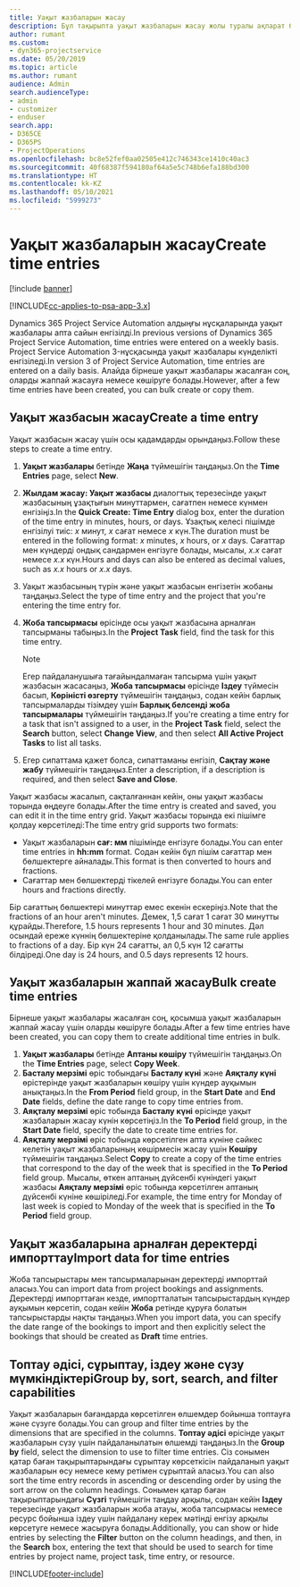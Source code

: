 ```yaml
---
title: Уақыт жазбаларын жасау
description: Бұл тақырыпта уақыт жазбаларын жасау жолы туралы ақпарат берілген.
author: rumant
ms.custom:
- dyn365-projectservice
ms.date: 05/20/2019
ms.topic: article
ms.author: rumant
audience: Admin
search.audienceType:
- admin
- customizer
- enduser
search.app:
- D365CE
- D365PS
- ProjectOperations
ms.openlocfilehash: bc8e52fef0aa02505e412c746343ce1410c40ac3
ms.sourcegitcommit: 40f68387f594180af64a5e5c748b6efa188bd300
ms.translationtype: HT
ms.contentlocale: kk-KZ
ms.lasthandoff: 05/10/2021
ms.locfileid: "5999273"
---
```

# <a name="create-time-entries"></a><span data-ttu-id="f9b71-103">Уақыт жазбаларын жасау</span><span class="sxs-lookup"><span data-stu-id="f9b71-103">Create time entries</span></span>

[!include [banner](../includes/psa-now-project-operations.md)]

[!INCLUDE[cc-applies-to-psa-app-3.x](../includes/cc-applies-to-psa-app-3x.md)]

<span data-ttu-id="f9b71-104">Dynamics 365 Project Service Automation алдыңғы нұсқаларында уақыт жазбалары апта сайын енгізілді.</span><span class="sxs-lookup"><span data-stu-id="f9b71-104">In previous versions of Dynamics 365 Project Service Automation, time entries were entered on a weekly basis.</span></span> <span data-ttu-id="f9b71-105">Project Service Automation 3-нұсқасында уақыт жазбалары күнделікті енгізіледі.</span><span class="sxs-lookup"><span data-stu-id="f9b71-105">In version 3 of Project Service Automation, time entries are entered on a daily basis.</span></span> <span data-ttu-id="f9b71-106">Алайда бірнеше уақыт жазбалары жасалған соң, оларды жаппай жасауға немесе көшіруге болады.</span><span class="sxs-lookup"><span data-stu-id="f9b71-106">However, after a few time entries have been created, you can bulk create or copy them.</span></span>

## <a name="create-a-time-entry"></a><span data-ttu-id="f9b71-107">Уақыт жазбасын жасау</span><span class="sxs-lookup"><span data-stu-id="f9b71-107">Create a time entry</span></span>

<span data-ttu-id="f9b71-108">Уақыт жазбасын жасау үшін осы қадамдарды орындаңыз.</span><span class="sxs-lookup"><span data-stu-id="f9b71-108">Follow these steps to create a time entry.</span></span>

1. <span data-ttu-id="f9b71-109">**Уақыт жазбалары** бетінде **Жаңа** түймешігін таңдаңыз.</span><span class="sxs-lookup"><span data-stu-id="f9b71-109">On the **Time Entries** page, select **New**.</span></span>
2. <span data-ttu-id="f9b71-110">**Жылдам жасау: Уақыт жазбасы** диалогтық терезесінде уақыт жазбасының ұзақтығын минуттармен, сағатпен немесе күнмен енгізіңіз.</span><span class="sxs-lookup"><span data-stu-id="f9b71-110">In the **Quick Create: Time Entry** dialog box, enter the duration of the time entry in minutes, hours, or days.</span></span> <span data-ttu-id="f9b71-111">Ұзақтық келесі пішімде енгізілуі тиіс: *x* минут, *x* сағат немесе *x* күн.</span><span class="sxs-lookup"><span data-stu-id="f9b71-111">The duration must be entered in the following format: *x* minutes, *x* hours, or *x* days.</span></span> <span data-ttu-id="f9b71-112">Сағаттар мен күндерді ондық сандармен енгізуге болады, мысалы, *x.x* сағат немесе *x.x* күн.</span><span class="sxs-lookup"><span data-stu-id="f9b71-112">Hours and days can also be entered as decimal values, such as *x.x* hours or *x.x* days.</span></span>
3. <span data-ttu-id="f9b71-113">Уақыт жазбасының түрін және уақыт жазбасын енгізетін жобаны таңдаңыз.</span><span class="sxs-lookup"><span data-stu-id="f9b71-113">Select the type of time entry and the project that you're entering the time entry for.</span></span>
4. <span data-ttu-id="f9b71-114">**Жоба тапсырмасы** өрісінде осы уақыт жазбасына арналған тапсырманы табыңыз.</span><span class="sxs-lookup"><span data-stu-id="f9b71-114">In the **Project Task** field, find the task for this time entry.</span></span>

    > [!NOTE]
    > <span data-ttu-id="f9b71-115">Егер пайдаланушыға тағайындалмаған тапсырма үшін уақыт жазбасын жасасаңыз, **Жоба тапсырмасы** өрісінде **Іздеу** түймесін басып, **Көріністі өзгерту** түймешігін таңдаңыз, содан кейін барлық тапсырмаларды тізімдеу үшін **Барлық белсенді жоба тапсырмалары** түймешігін таңдаңыз.</span><span class="sxs-lookup"><span data-stu-id="f9b71-115">If you're creating a time entry for a task that isn't assigned to a user, in the **Project Task** field, select the **Search** button, select **Change View**, and then select **All Active Project Tasks** to list all tasks.</span></span>

5. <span data-ttu-id="f9b71-116">Егер сипаттама қажет болса, сипаттаманы енгізіп, **Сақтау және жабу** түймешігін таңдаңыз.</span><span class="sxs-lookup"><span data-stu-id="f9b71-116">Enter a description, if a description is required, and then select **Save and Close**.</span></span>

<span data-ttu-id="f9b71-117">Уақыт жазбасы жасалып, сақталғаннан кейін, оны уақыт жазбасы торында өңдеуге болады.</span><span class="sxs-lookup"><span data-stu-id="f9b71-117">After the time entry is created and saved, you can edit it in the time entry grid.</span></span> <span data-ttu-id="f9b71-118">Уақыт жазбасы торында екі пішімге қолдау көрсетіледі:</span><span class="sxs-lookup"><span data-stu-id="f9b71-118">The time entry grid supports two formats:</span></span>

- <span data-ttu-id="f9b71-119">Уақыт жазбаларын **сағ: мм** пішімінде енгізуге болады.</span><span class="sxs-lookup"><span data-stu-id="f9b71-119">You can enter time entries in **hh:mm** format.</span></span> <span data-ttu-id="f9b71-120">Содан кейін бұл пішім сағаттар мен бөлшектерге айналады.</span><span class="sxs-lookup"><span data-stu-id="f9b71-120">This format is then converted to hours and fractions.</span></span>
- <span data-ttu-id="f9b71-121">Сағаттар мен бөлшектерді тікелей енгізуге болады.</span><span class="sxs-lookup"><span data-stu-id="f9b71-121">You can enter hours and fractions directly.</span></span>

<span data-ttu-id="f9b71-122">Бір сағаттың бөлшектері минуттар емес екенін ескеріңіз.</span><span class="sxs-lookup"><span data-stu-id="f9b71-122">Note that the fractions of an hour aren't minutes.</span></span> <span data-ttu-id="f9b71-123">Демек, 1,5 сағат 1 сағат 30 минутты құрайды.</span><span class="sxs-lookup"><span data-stu-id="f9b71-123">Therefore, 1.5 hours represents 1 hour and 30 minutes.</span></span> <span data-ttu-id="f9b71-124">Дәл осындай ереже күннің бөлшектеріне қолданылады.</span><span class="sxs-lookup"><span data-stu-id="f9b71-124">The same rule applies to fractions of a day.</span></span> <span data-ttu-id="f9b71-125">Бір күн 24 сағатты, ал 0,5 күн 12 сағатты білдіреді.</span><span class="sxs-lookup"><span data-stu-id="f9b71-125">One day is 24 hours, and 0.5 days represents 12 hours.</span></span>

## <a name="bulk-create-time-entries"></a><span data-ttu-id="f9b71-126">Уақыт жазбаларын жаппай жасау</span><span class="sxs-lookup"><span data-stu-id="f9b71-126">Bulk create time entries</span></span>

<span data-ttu-id="f9b71-127">Бірнеше уақыт жазбалары жасалған соң, қосымша уақыт жазбаларын жаппай жасау үшін оларды көшіруге болады.</span><span class="sxs-lookup"><span data-stu-id="f9b71-127">After a few time entries have been created, you can copy them to create additional time entries in bulk.</span></span>

1. <span data-ttu-id="f9b71-128">**Уақыт жазбалары** бетінде **Аптаны көшіру** түймешігін таңдаңыз.</span><span class="sxs-lookup"><span data-stu-id="f9b71-128">On the **Time Entries** page, select **Copy Week**.</span></span>
2. <span data-ttu-id="f9b71-129">**Басталу мерзімі** өріс тобындағы **Басталу күні** және **Аяқталу күні** өрістерінде уақыт жазбаларын көшіру үшін күндер ауқымын анықтаңыз.</span><span class="sxs-lookup"><span data-stu-id="f9b71-129">In the **From Period** field group, in the **Start Date** and **End Date** fields, define the date range to copy time entries from.</span></span>
3. <span data-ttu-id="f9b71-130">**Аяқталу мерзімі** өріс тобында **Басталу күні** өрісінде уақыт жазбаларын жасау күнін көрсетіңіз.</span><span class="sxs-lookup"><span data-stu-id="f9b71-130">In the **To Period** field group, in the **Start Date** field, specify the date to create time entries for.</span></span>
4. <span data-ttu-id="f9b71-131">**Аяқталу мерзімі** өріс тобында көрсетілген апта күніне сәйкес келетін уақыт жазбаларының көшірмесін жасау үшін **Көшіру** түймешігін таңдаңыз.</span><span class="sxs-lookup"><span data-stu-id="f9b71-131">Select **Copy** to create a copy of the time entries that correspond to the day of the week that is specified in the **To Period** field group.</span></span> <span data-ttu-id="f9b71-132">Мысалы, өткен аптаның дүйсенбі күніндегі уақыт жазбасы **Аяқталу мерзімі** өріс тобында көрсетілген аптаның дүйсенбі күніне көшіріледі.</span><span class="sxs-lookup"><span data-stu-id="f9b71-132">For example, the time entry for Monday of last week is copied to Monday of the week that is specified in the **To Period** field group.</span></span>

## <a name="import-data-for-time-entries"></a><span data-ttu-id="f9b71-133">Уақыт жазбаларына арналған деректерді импорттау</span><span class="sxs-lookup"><span data-stu-id="f9b71-133">Import data for time entries</span></span>

<span data-ttu-id="f9b71-134">Жоба тапсырыстары мен тапсырмаларынан деректерді импорттай аласыз.</span><span class="sxs-lookup"><span data-stu-id="f9b71-134">You can import data from project bookings and assignments.</span></span> <span data-ttu-id="f9b71-135">Деректерді импорттаған кезде, импортталатын тапсырыстардың күндер ауқымын көрсетіп, содан кейін **Жоба** ретінде құруға болатын тапсырыстарды нақты таңдаңыз.</span><span class="sxs-lookup"><span data-stu-id="f9b71-135">When you import data, you can specify the date range of the bookings to import and then explicitly select the bookings that should be created as **Draft** time entries.</span></span>

## <a name="group-by-sort-search-and-filter-capabilities"></a><span data-ttu-id="f9b71-136">Топтау әдісі, сұрыптау, іздеу және сүзу мүмкіндіктері</span><span class="sxs-lookup"><span data-stu-id="f9b71-136">Group by, sort, search, and filter capabilities</span></span>

<span data-ttu-id="f9b71-137">Уақыт жазбаларын бағандарда көрсетілген өлшемдер бойынша топтауға және сүзуге болады.</span><span class="sxs-lookup"><span data-stu-id="f9b71-137">You can group and filter time entries by the dimensions that are specified in the columns.</span></span> <span data-ttu-id="f9b71-138">**Топтау әдісі** өрісінде уақыт жазбаларын сүзу үшін пайдаланылатын өлшемді таңдаңыз.</span><span class="sxs-lookup"><span data-stu-id="f9b71-138">In the **Group by** field, select the dimension to use to filter time entries.</span></span> <span data-ttu-id="f9b71-139">Сіз сонымен қатар баған тақырыптарындағы сұрыптау көрсеткісін пайдаланып уақыт жазбаларын өсу немесе кему ретімен сұрыптай аласыз.</span><span class="sxs-lookup"><span data-stu-id="f9b71-139">You can also sort the time entry records in ascending or descending order by using the sort arrow on the column headings.</span></span> <span data-ttu-id="f9b71-140">Сонымен қатар баған тақырыптарындағы **Сүзгі** түймешігін таңдау арқылы, содан кейін **Іздеу** терезесінде уақыт жазбаларын жоба атауы, жоба тапсырмасы немесе ресурс бойынша іздеу үшін пайдалану керек мәтінді енгізу арқылы көрсетуге немесе жасыруға болады.</span><span class="sxs-lookup"><span data-stu-id="f9b71-140">Additionally, you can show or hide entries by selecting the **Filter** button on the column headings, and then, in the **Search** box, entering the text that should be used to search for time entries by project name, project task, time entry, or resource.</span></span>


[!INCLUDE[footer-include](../includes/footer-banner.md)]